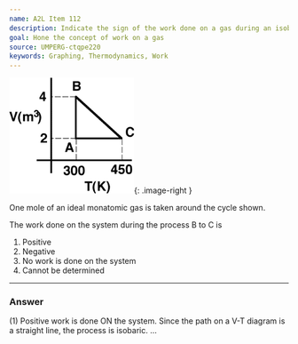 ```yaml
---
name: A2L Item 112
description: Indicate the sign of the work done on a gas during an isobaric compression process.
goal: Hone the concept of work on a gas
source: UMPERG-ctqpe220
keywords: Graphing, Thermodynamics, Work
---
```


![Item112_fig1.gif](../images/Item112_fig1.gif){: .image-right } 

One mole of an ideal monatomic gas is taken around the cycle shown.

The work done on the system during the process B to C is

1. Positive
2. Negative
3. No work is done on the system
4. Cannot be determined


<hr/>

### Answer

(1) Positive work is done ON the system. Since the path on a V-T diagram
is a straight line, the process is isobaric.
...
